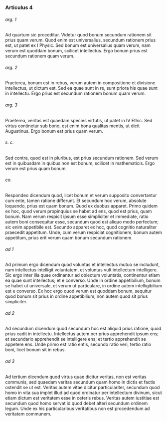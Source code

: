### Articulus 4

###### arg. 1
Ad quartum sic proceditur. Videtur quod bonum secundum rationem sit prius quam verum. Quod enim est universalius, secundum rationem prius est, ut patet ex I Physic. Sed bonum est universalius quam verum, nam verum est quoddam bonum, scilicet intellectus. Ergo bonum prius est secundum rationem quam verum.

###### arg. 2
Praeterea, bonum est in rebus, verum autem in compositione et divisione intellectus, ut dictum est. Sed ea quae sunt in re, sunt priora his quae sunt in intellectu. Ergo prius est secundum rationem bonum quam verum.

###### arg. 3
Praeterea, veritas est quaedam species virtutis, ut patet in IV Ethic. Sed virtus continetur sub bono, est enim bona qualitas mentis, ut dicit Augustinus. Ergo bonum est prius quam verum.

###### s. c.
Sed contra, quod est in pluribus, est prius secundum rationem. Sed verum est in quibusdam in quibus non est bonum, scilicet in mathematicis. Ergo verum est prius quam bonum.

###### co.
Respondeo dicendum quod, licet bonum et verum supposito convertantur cum ente, tamen ratione differunt. Et secundum hoc verum, absolute loquendo, prius est quam bonum. Quod ex duobus apparet. Primo quidem ex hoc, quod verum propinquius se habet ad ens, quod est prius, quam bonum. Nam verum respicit ipsum esse simpliciter et immediate, ratio autem boni consequitur esse, secundum quod est aliquo modo perfectum; sic enim appetibile est. Secundo apparet ex hoc, quod cognitio naturaliter praecedit appetitum. Unde, cum verum respiciat cognitionem, bonum autem appetitum, prius erit verum quam bonum secundum rationem.

###### ad 1
Ad primum ergo dicendum quod voluntas et intellectus mutuo se includunt, nam intellectus intelligit voluntatem, et voluntas vult intellectum intelligere. Sic ergo inter illa quae ordinantur ad obiectum voluntatis, continentur etiam ea quae sunt intellectus; et e converso. Unde in ordine appetibilium, bonum se habet ut universale, et verum ut particulare, in ordine autem intelligibilium est e converso. Ex hoc ergo quod verum est quoddam bonum, sequitur quod bonum sit prius in ordine appetibilium, non autem quod sit prius simpliciter.

###### ad 2
Ad secundum dicendum quod secundum hoc est aliquid prius ratione, quod prius cadit in intellectu. Intellectus autem per prius apprehendit ipsum ens; et secundario apprehendit se intelligere ens; et tertio apprehendit se appetere ens. Unde primo est ratio entis, secundo ratio veri, tertio ratio boni, licet bonum sit in rebus.

###### ad 3
Ad tertium dicendum quod virtus quae dicitur veritas, non est veritas communis, sed quaedam veritas secundum quam homo in dictis et factis ostendit se ut est. Veritas autem vitae dicitur particulariter, secundum quod homo in vita sua implet illud ad quod ordinatur per intellectum divinum, sicut etiam dictum est veritatem esse in ceteris rebus. Veritas autem iustitiae est secundum quod homo servat id quod debet alteri secundum ordinem legum. Unde ex his particularibus veritatibus non est procedendum ad veritatem communem.

